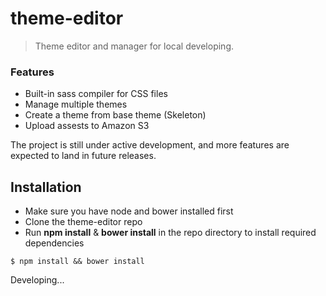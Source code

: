 # theme-editor


> Theme editor and manager for local developing.


### Features

* Built-in sass compiler for CSS files
* Manage multiple themes
* Create a theme from base theme (Skeleton)
* Upload assests to Amazon S3

The project is still under active development, and more features are expected to land in future releases.

## Installation

* Make sure you have node and bower installed first
* Clone the theme-editor repo
* Run **npm install** & **bower install** in the repo directory to install required dependencies

```
$ npm install && bower install
```

Developing...